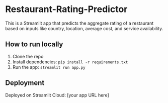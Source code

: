 # Restaurant-Rating-Predictor

This is a Streamlit app that predicts the aggregate rating of a restaurant based on inputs like country, location, average cost, and service availability.

## How to run locally

1. Clone the repo
2. Install dependencies: `pip install -r requirements.txt`
3. Run the app: `streamlit run app.py`

## Deployment

Deployed on Streamlit Cloud: [your app URL here]
